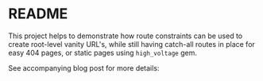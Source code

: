 # README

This project helps to demonstrate how route constraints can be used to create root-level vanity URL's, while still having catch-all routes in place for easy 404 pages, or static pages using `high_voltage` gem.

See accompanying blog post for more details:

